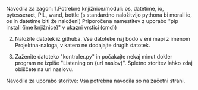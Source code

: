 Navodila za zagon:
1.Potrebne knjižnice/moduli: os, datetime, io, pytesseract, PIL, wand, bottle (s standardno naložitvijo pythona bi morali io, os in datetime biti že naloženi)
Priporočena namestitev z uporabo "pip install {ime knjižnice}" v ukazni vrstici (cmd))

2. Naložite datotek iz githuba. Vse datoteke naj bodo v eni mapi z imenom Projektna-naloga, v katero ne dodajajte drugih datotek.

3. Zaženite datoteko "kontroler.py" in počakajte nekaj minut dokler program ne izpiše "Listening on {url naslov}". Spletno storitev lahko zdaj obiščete na url naslovu.


Navodila za uporabo storitve:
Vsa potrebna navodila so na začetni strani.